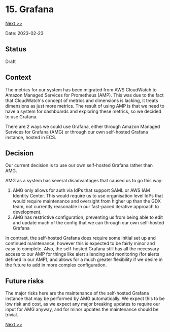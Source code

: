 # 15. Grafana

[Next >>](9999-end.md)

Date: 2023-02-23

## Status

Draft

## Context

The metrics for our system has been migrated from AWS CloudWatch to Amazon Managed Services for Prometheus (AMP). This
was due to the fact that CloudWatch's concept of metrics and dimensions is lacking, it treats dimensions as just more
metrics. The result of using AMP is that we need to have a system for dashboards and exploring these metrics, so we
decided to use Grafana.

There are 2 ways we could use Grafana, either through Amazon Managed Services for Grafana (AMG) or through our own
self-hosted Grafana instance, hosted in ECS.

## Decision

Our current decision is to use our own self-hosted Grafana rather than AMG.

AMG as a system has several disadvantages that caused us to go this way:

1. AMG only allows for auth via IdPs that support SAML or AWS IAM Identity Center. This would require us to use
   organisation level IdPs that would require maintenance and oversight from higher up than the GDX team, not currently
   reasonable in our fast-paced iterative approach to development.
2. AMG has restrictive configuration, preventing us from being able to edit and update much of the config that we can
   through our own self-hosted Grafana

In contrast, the self-hosted Grafana does require some initial set up and continued maintenance, however this is
expected to be fairly minor and easy to complete. Also, the self-hosted Grafana still has all the necessary access to
our AMP for things like alert silencing and monitoring (for alerts defined in our AMP), and allows for a much greater
flexibility if we desire in the future to add in more complex configuration.

## Future risks

The major risks here are the maintenance of the self-hosted Grafana instance that may be performed by AMG automatically.
We expect this to be low risk and cost, as we expect any major breaking updates to require our input for AMG anyway, and
for minor updates the maintenance should be trivial.

[Next >>](9999-end.md)

